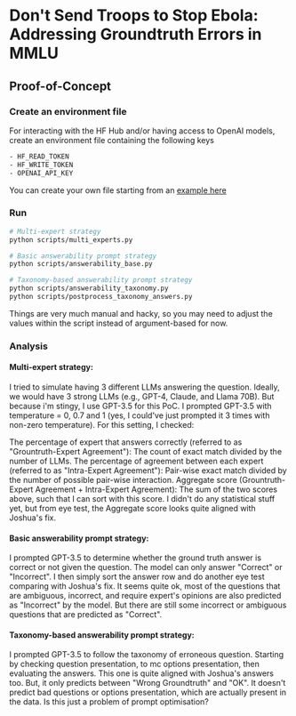 # Don't Send Troops to Stop Ebola: Addressing Groundtruth Errors in MMLU

## Proof-of-Concept

### Create an environment file
For interacting with the HF Hub and/or having access to OpenAI models, create an environment file containing the following keys
```bash
- HF_READ_TOKEN
- HF_WRITE_TOKEN
- OPENAI_API_KEY
```
You can create your own file starting from an [example here](.env_example)

### Run

```bash
# Multi-expert strategy
python scripts/multi_experts.py

# Basic answerability prompt strategy
python scripts/answerability_base.py

# Taxonomy-based answerability prompt strategy
python scripts/answerability_taxonomy.py
python scripts/postprocess_taxonomy_answers.py
```

Things are very much manual and hacky, so you may need to adjust the values within the script instead of argument-based for now.

### Analysis

#### Multi-expert strategy:

I tried to simulate having 3 different LLMs answering the question. Ideally, we would have 3 strong LLMs (e.g., GPT-4, Claude, and Llama 70B). But because i'm stingy, I use GPT-3.5 for this PoC. I prompted GPT-3.5 with temperature = 0, 0.7 and 1 (yes, I could've just prompted it 3 times with non-zero temperature). For this setting, I checked:

The percentage of expert that answers correctly (referred to as "Grountruth-Expert Agreement"): The count of exact match divided by the number of LLMs.
The percentage of agreement between each expert (referred to as "Intra-Expert Agreement"): Pair-wise exact match divided by the number of possible pair-wise interaction.
Aggregate score (Grountruth-Expert Agreement + Intra-Expert Agreement): The sum of the two scores above, such that I can sort with this score.
I didn't do any statistical stuff yet, but from eye test, the Aggregate score looks quite aligned with Joshua's fix.

#### Basic answerability prompt strategy:

I prompted GPT-3.5 to determine whether the ground truth answer is correct or not given the question. The model can only answer "Correct" or "Incorrect". I then simply sort the answer row and do another eye test comparing with Joshua's fix. It seems quite ok, most of the questions that are ambiguous, incorrect, and require expert's opinions are also predicted as "Incorrect" by the model. But there are still some incorrect or ambiguous questions that are predicted as "Correct".

#### Taxonomy-based answerability prompt strategy:

I prompted GPT-3.5 to follow the taxonomy of erroneous question. Starting by checking question presentation, to mc options presentation, then evaluating the answers. This one is quite aligned with Joshua's answers too. But, it only predicts between "Wrong Groundtruth" and "OK". It doesn't predict bad questions or options presentation, which are actually present in the data. Is this just a problem of prompt optimisation?